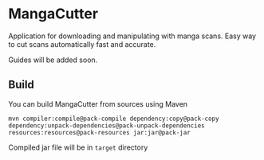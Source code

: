 # MangaCutter

Application for downloading and manipulating with manga scans. Easy way to cut scans automatically fast and accurate.

Guides will be added soon.

## Build

You can build MangaCutter from sources using Maven

```shell
mvn compiler:compile@pack-compile dependency:copy@pack-copy dependency:unpack-dependencies@pack-unpack-dependencies resources:resources@pack-resources jar:jar@pack-jar
```

Compiled jar file will be in `target` directory